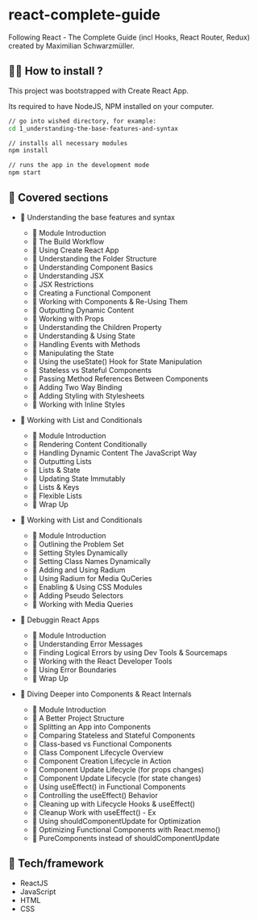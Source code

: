 # react-complete-guide

Following React - The Complete Guide (incl Hooks, React Router, Redux) created by Maximilian Schwarzmüller.

## :man_technologist: How to install ?

This project was bootstrapped with Create React App.

Its required to have NodeJS, NPM installed on your computer.
```sh
// go into wished directory, for example:
cd 1_understanding-the-base-features-and-syntax
```
```sh
// installs all necessary modules
npm install
```
```sh
// runs the app in the development mode
npm start
```

## 📌 Covered sections

* 📂 Understanding the base features and syntax
  * 📄 Module Introduction
  * 📄 The Build Workflow
  * 📄 Using Create React App
  * 📄 Understanding the Folder Structure
  * 📄 Understanding Component Basics
  * 📄 Understanding JSX
  * 📄 JSX Restrictions
  * 📄 Creating a Functional Component
  * 📄 Working with Components & Re-Using Them
  * 📄 Outputting Dynamic Content
  * 📄 Working with Props
  * 📄 Understanding the Children Property
  * 📄 Understanding & Using State
  * 📄 Handling Events with Methods
  * 📄 Manipulating the State
  * 📄 Using the useState() Hook for State Manipulation
  * 📄 Stateless vs Stateful Components
  * 📄 Passing Method References Between Components
  * 📄 Adding Two Way Binding
  * 📄 Adding Styling with Stylesheets
  * 📄 Working with Inline Styles

* 📂 Working with List and Conditionals
  * 📄 Module Introduction
  * 📄 Rendering Content Conditionally
  * 📄 Handling Dynamic Content The JavaScript Way
  * 📄 Outputting Lists
  * 📄 Lists & State
  * 📄 Updating State Immutably
  * 📄 Lists & Keys
  * 📄 Flexible Lists
  * 📄 Wrap Up

* 📂 Working with List and Conditionals
  * 📄 Module Introduction
  * 📄 Outlining the Problem Set
  * 📄 Setting Styles Dynamically
  * 📄 Setting Class Names Dynamically
  * 📄 Adding and Using Radium
  * 📄 Using Radium for Media QuCeries
  * 📄 Enabling & Using CSS Modules
  * 📄 Adding Pseudo Selectors
  * 📄 Working with Media Queries

* 📂 Debuggin React Apps
  * 📄 Module Introduction
  * 📄 Understanding Error Messages
  * 📄 Finding Logical Errors by using Dev Tools & Sourcemaps
  * 📄 Working with the React Developer Tools
  * 📄 Using Error Boundaries
  * 📄 Wrap Up
     
* 📂 Diving Deeper into Components & React Internals
  * 📄 Module Introduction
  * 📄 A Better Project Structure
  * 📄 Splitting an App into Components
  * 📄 Comparing Stateless and Stateful Components
  * 📄 Class-based vs Functional Components
  * 📄 Class Component Lifecycle Overview
  * 📄 Component Creation Lifecycle in Action
  * 📄 Component Update Lifecycle (for props changes)
  * 📄 Component Update Lifecycle (for state changes)
  * 📄 Using useEffect() in Functional Components
  * 📄 Controlling the useEffect() Behavior
  * 📄 Cleaning up with Lifecycle Hooks & useEffect()
  * 📄 Cleanup Work with useEffect() - Ex
  * 📄 Using shouldComponentUpdate for Optimization
  * 📄 Optimizing Functional Components with React.memo()
  * 📄 PureComponents instead of shouldComponentUpdate

## 🚀 Tech/framework 

* ReactJS
* JavaScript
* HTML
* CSS
